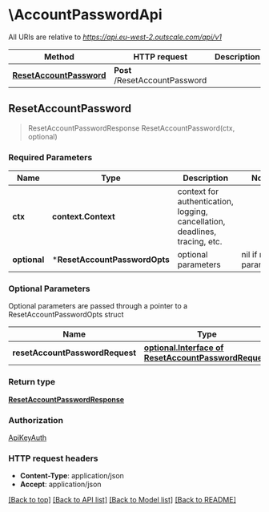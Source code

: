# \AccountPasswordApi

All URIs are relative to *https://api.eu-west-2.outscale.com/api/v1*

Method | HTTP request | Description
------------- | ------------- | -------------
[**ResetAccountPassword**](AccountPasswordApi.md#ResetAccountPassword) | **Post** /ResetAccountPassword | 



## ResetAccountPassword

> ResetAccountPasswordResponse ResetAccountPassword(ctx, optional)



### Required Parameters


Name | Type | Description  | Notes
------------- | ------------- | ------------- | -------------
**ctx** | **context.Context** | context for authentication, logging, cancellation, deadlines, tracing, etc.
 **optional** | ***ResetAccountPasswordOpts** | optional parameters | nil if no parameters

### Optional Parameters

Optional parameters are passed through a pointer to a ResetAccountPasswordOpts struct


Name | Type | Description  | Notes
------------- | ------------- | ------------- | -------------
 **resetAccountPasswordRequest** | [**optional.Interface of ResetAccountPasswordRequest**](ResetAccountPasswordRequest.md)|  | 

### Return type

[**ResetAccountPasswordResponse**](ResetAccountPasswordResponse.md)

### Authorization

[ApiKeyAuth](../README.md#ApiKeyAuth)

### HTTP request headers

- **Content-Type**: application/json
- **Accept**: application/json

[[Back to top]](#) [[Back to API list]](../README.md#documentation-for-api-endpoints)
[[Back to Model list]](../README.md#documentation-for-models)
[[Back to README]](../README.md)

